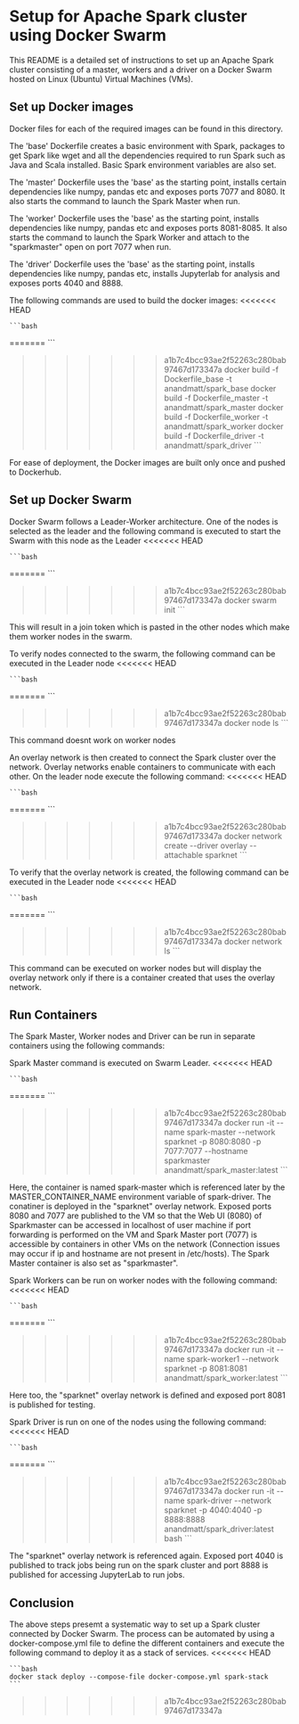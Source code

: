 # Setup for Apache Spark cluster using Docker Swarm

This README is a detailed set of instructions to set up an Apache Spark cluster consisting of a master, workers and a driver on a Docker Swarm hosted on Linux (Ubuntu) Virtual Machines (VMs).

## Set up Docker images
Docker files for each of the required images can be found in this directory. 

The 'base' Dockerfile creates a basic environment with Spark, packages to get Spark like wget and all the dependencies required to run Spark such as Java and Scala installed. Basic Spark environment variables are also set.

The 'master' Dockerfile uses the 'base' as the starting point, installs certain dependencies like numpy, pandas etc and exposes ports 7077 and 8080. It also starts the command to launch the Spark Master when run.

The 'worker' Dockerfile uses the 'base' as the starting point, installs dependencies like numpy, pandas etc and exposes ports 8081-8085. It also starts the command to launch the Spark Worker and attach to the "sparkmaster" open on port 7077 when run.

The 'driver' Dockerfile uses the 'base' as the starting point, installs dependencies like numpy, pandas etc, installs Jupyterlab for analysis and exposes ports 4040 and 8888. 

The following commands are used to build the docker images:
<<<<<<< HEAD

    ```bash
=======
    ```
>>>>>>> a1b7c4bcc93ae2f52263c280bab97467d173347a
    docker build -f Dockerfile_base -t anandmatt/spark_base
    docker build -f Dockerfile_master -t anandmatt/spark_master
    docker build -f Dockerfile_worker -t anandmatt/spark_worker
    docker build -f Dockerfile_driver -t anandmatt/spark_driver
    ```


For ease of deployment, the Docker images are built only once and pushed to Dockerhub.

## Set up Docker Swarm
Docker Swarm follows a Leader-Worker architecture. One of the nodes is selected as the leader and the following command is executed to start the Swarm with this node as the Leader
<<<<<<< HEAD

    ```bash
=======
    ```
>>>>>>> a1b7c4bcc93ae2f52263c280bab97467d173347a
    docker swarm init
    ```

This will result in a join token which is pasted in the other nodes which make them worker nodes in the swarm.

To verify nodes connected to the swarm, the following command can be executed in the Leader node
<<<<<<< HEAD

    ```bash
=======
    ```
>>>>>>> a1b7c4bcc93ae2f52263c280bab97467d173347a
    docker node ls
    ```

This command doesnt work on worker nodes

An overlay network is then created to connect the Spark cluster over the network. Overlay networks enable containers to communicate with each other. On the leader node execute the following command:
<<<<<<< HEAD

    ```bash
=======
    ```
>>>>>>> a1b7c4bcc93ae2f52263c280bab97467d173347a
    docker network create --driver overlay --attachable sparknet
    ```

To verify that the overlay network is created, the following command can be executed in the Leader node
<<<<<<< HEAD

    ```bash
=======
    ```
>>>>>>> a1b7c4bcc93ae2f52263c280bab97467d173347a
    docker network ls
    ```

This command can be executed on worker nodes but will display the overlay network only if there is a container created that uses the overlay network.

## Run Containers
The Spark Master, Worker nodes and Driver can be run in separate containers using the following commands:

Spark Master command is executed on Swarm Leader.
<<<<<<< HEAD

    ```bash
=======
    ```
>>>>>>> a1b7c4bcc93ae2f52263c280bab97467d173347a
    docker run -it --name spark-master --network sparknet -p 8080:8080 -p 7077:7077 --hostname sparkmaster anandmatt/spark_master:latest
    ```

Here, the container is named spark-master which is referenced later by the MASTER_CONTAINER_NAME environment variable of spark-driver. The conatiner is deployed in the "sparknet" overlay network. Exposed ports 8080 and 7077 are published to the VM so that the Web UI (8080) of Sparkmaster can be accessed in localhost of user machine if port forwarding is performed on the VM and Spark Master port (7077) is accessible by containers in other VMs on the network (Connection issues may occur if ip and hostname are not present in /etc/hosts). The Spark Master container is also set as "sparkmaster".

Spark Workers can be run on worker nodes with the following command:
<<<<<<< HEAD

    ```bash
=======
    ```
>>>>>>> a1b7c4bcc93ae2f52263c280bab97467d173347a
    docker run -it --name spark-worker1 --network sparknet -p 8081:8081 anandmatt/spark_worker:latest
    ```

Here too, the "sparknet" overlay network is defined and exposed port 8081 is published for testing.

Spark Driver is run on one of the nodes using the following command:
<<<<<<< HEAD

    ```bash
=======
    ```
>>>>>>> a1b7c4bcc93ae2f52263c280bab97467d173347a
    docker run -it --name spark-driver --network sparknet -p 4040:4040 -p 8888:8888 anandmatt/spark_driver:latest bash
    ```

The "sparknet" overlay network is referenced again. Exposed port 4040 is published to track jobs being run on the spark cluster and port 8888 is published for accessing JupyterLab to run jobs.

## Conclusion
The above steps presemt a systematic way to set up a Spark cluster connected by Docker Swarm. The process can be automated by using a docker-compose.yml file to define the different containers and execute the following command to deploy it as a stack of services.
<<<<<<< HEAD

    ```bash
    docker stack deploy --compose-file docker-compose.yml spark-stack
    ```

>>>>>>> a1b7c4bcc93ae2f52263c280bab97467d173347a
